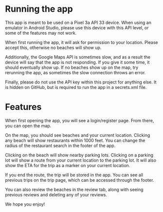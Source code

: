 # Running the app 
This app is meant to be used on a Pixel 3a API 33 device. When using an emulator in Android Studio, please use this device with this API level, or some of the features may not work.

When first running the app, it will ask for permission to your location. Please accept this, otherwise no beaches will show up. 

Additionally, the Google Maps API is sometimes slow, and as a result the device will say that the app is not responding. If you give it some time, it should eventually show up. If no beaches show up on the map, try rerunning the app, as sometimes the slow connection throws an error.

Finally, please do not use the API key within this project for anything else. It is hidden on GitHub, but is required to run the app in a secrets.xml file.

# Features
When first opening the app, you will see a login/register page. From there, you can open the map. 

On the map, you should see beaches and your current location. Clicking any beach will show restaurants within 1000 feet. You can change the radius of the restaurant search in the footer of the app.

Clicking on the beach will show nearby parking lots. Clicking on a parking lot will show a route from your current location to the parking lot. It will also show the ETA for the trip as a marker on your current location. 

If you end the route, the trip will be stored in the app. You can see all previous trips on the trip page, which can be accessed through the footer.

You can also review the beaches in the review tab, along with seeing previous reviews and deleting any of your reviews.

We hope you enjoy! 
